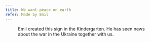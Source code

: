 ```yaml
---
title: We want peace on earth
refer: Made by Emil
---
```

<figure>
<img src="/img/emil-drawing/IMG-1757.jpg" alt=""
<figcaption>Emil created this sign in the Kindergarten. He has seen news about the war in the Ukraine together with us.</figcaption>
</figure>
